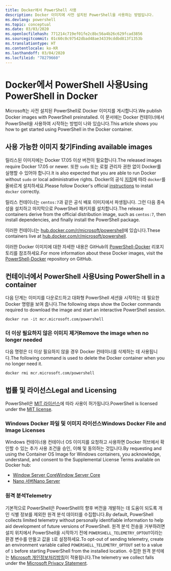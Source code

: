 ```yaml
---
title: Docker에서 PowerShell 사용
description: Docker 이미지에 사전 설치된 PowerShell을 사용하는 방법입니다.
ms.devlang: powershell
ms.topic: conceptual
ms.date: 03/03/2020
ms.openlocfilehash: 771214c719ef01fe2c8bc56a4b26c629fcad3856
ms.sourcegitcommit: 01c60c0c97542dbad48ae34339cddbd813f1353b
ms.translationtype: HT
ms.contentlocale: ko-KR
ms.lasthandoff: 03/04/2020
ms.locfileid: "78279660"
---
```

# <a name="using-powershell-in-docker"></a><span data-ttu-id="899ac-103">Docker에서 PowerShell 사용</span><span class="sxs-lookup"><span data-stu-id="899ac-103">Using PowerShell in Docker</span></span>

<span data-ttu-id="899ac-104">Microsoft는 사전 설치된 PowerShell로 Docker 이미지를 게시합니다.</span><span class="sxs-lookup"><span data-stu-id="899ac-104">We publish Docker images with PowerShell preinstalled.</span></span> <span data-ttu-id="899ac-105">이 문서에는 Docker 컨테이너에서 PowerShell을 사용하여 시작하는 방법이 나와 있습니다.</span><span class="sxs-lookup"><span data-stu-id="899ac-105">This article shows you how to get started using PowerShell in the Docker container.</span></span>

## <a name="finding-available-images"></a><span data-ttu-id="899ac-106">사용 가능한 이미지 찾기</span><span class="sxs-lookup"><span data-stu-id="899ac-106">Finding available images</span></span>

<span data-ttu-id="899ac-107">릴리스된 이미지에는 Docker 17.05 이상 버전이 필요합니다.</span><span class="sxs-lookup"><span data-stu-id="899ac-107">The released images require Docker 17.05 or newer.</span></span> <span data-ttu-id="899ac-108">또한 `sudo` 또는 로컬 관리자 권한 없이 Docker를 실행할 수 있어야 합니다.</span><span class="sxs-lookup"><span data-stu-id="899ac-108">It is also expected that you are able to run Docker without `sudo` or local administrative rights.</span></span> <span data-ttu-id="899ac-109">Docker의 공식 [지침][install]에 따라 `docker`를 올바르게 설치하세요.</span><span class="sxs-lookup"><span data-stu-id="899ac-109">Please follow Docker's official [instructions][install] to install `docker` correctly.</span></span>

<span data-ttu-id="899ac-110">릴리스 컨테이너는 `centos:7`과 같은 공식 배포 이미지에서 파생됩니다. 그런 다음 종속성을 설치하고 마지막으로 PowerShell 패키지를 설치합니다.</span><span class="sxs-lookup"><span data-stu-id="899ac-110">The release containers derive from the official distribution image, such as `centos:7`, then install dependencies, and finally install the PowerShell package.</span></span>

<span data-ttu-id="899ac-111">이러한 컨테이너는 [hub.docker.com/r/microsoft/powershell][docker-release]에 있습니다.</span><span class="sxs-lookup"><span data-stu-id="899ac-111">These containers live at [hub.docker.com/r/microsoft/powershell][docker-release].</span></span>

<span data-ttu-id="899ac-112">이러한 Docker 이미지에 대한 자세한 내용은 GitHub의 [PowerShell-Docker][PowerShell-Docker] 리포지토리를 참조하세요.</span><span class="sxs-lookup"><span data-stu-id="899ac-112">For more information about these Docker images, visit the [PowerShell-Docker][PowerShell-Docker] repository on GitHub.</span></span>

## <a name="using-powershell-in-a-container"></a><span data-ttu-id="899ac-113">컨테이너에서 PowerShell 사용</span><span class="sxs-lookup"><span data-stu-id="899ac-113">Using PowerShell in a container</span></span>

<span data-ttu-id="899ac-114">다음 단계는 이미지를 다운로드하고 대화형 PowerShell 세션을 시작하는 데 필요한 Docker 명령을 보여 줍니다.</span><span class="sxs-lookup"><span data-stu-id="899ac-114">The following steps show the Docker commands required to download the image and start an interactive PowerShell session.</span></span>

```console
docker run -it mcr.microsoft.com/powershell
```

### <a name="remove-the-image-when-no-longer-needed"></a><span data-ttu-id="899ac-115">더 이상 필요하지 않은 이미지 제거</span><span class="sxs-lookup"><span data-stu-id="899ac-115">Remove the image when no longer needed</span></span>

<span data-ttu-id="899ac-116">다음 명령은 더 이상 필요하지 않을 경우 Docker 컨테이너를 삭제하는 데 사용됩니다.</span><span class="sxs-lookup"><span data-stu-id="899ac-116">The following command is used to delete the Docker container when you no longer need it.</span></span>

```console
docker rmi mcr.microsoft.com/powershell
```

## <a name="legal-and-licensing"></a><span data-ttu-id="899ac-117">법률 및 라이선스</span><span class="sxs-lookup"><span data-stu-id="899ac-117">Legal and Licensing</span></span>

<span data-ttu-id="899ac-118">PowerShell은 [MIT 라이선스][]에 따라 사용이 허가됩니다.</span><span class="sxs-lookup"><span data-stu-id="899ac-118">PowerShell is licensed under the [MIT license][].</span></span>

### <a name="windows-docker-file-and-image-licenses"></a><span data-ttu-id="899ac-119">Windows Docker 파일 및 이미지 라이선스</span><span class="sxs-lookup"><span data-stu-id="899ac-119">Windows Docker File and Image Licenses</span></span>

<span data-ttu-id="899ac-120">Windows 컨테이너용 컨테이너 OS 이미지를 요청하고 사용하면 Docker 허브에서 확인할 수 있는 추가 사용 조건을 승인, 이해 및 동의하는 것입니다.</span><span class="sxs-lookup"><span data-stu-id="899ac-120">By requesting and using the Container OS Image for Windows containers, you acknowledge, understand, and consent to the Supplemental License Terms available on Docker hub:</span></span>

- <span data-ttu-id="899ac-121">[Window Server Core][Window Server Core]</span><span class="sxs-lookup"><span data-stu-id="899ac-121">[Window Server Core][Window Server Core]</span></span>
- <span data-ttu-id="899ac-122">[Nano 서버][Nano Server]</span><span class="sxs-lookup"><span data-stu-id="899ac-122">[Nano Server][Nano Server]</span></span>

### <a name="telemetry"></a><span data-ttu-id="899ac-123">원격 분석</span><span class="sxs-lookup"><span data-stu-id="899ac-123">Telemetry</span></span>

<span data-ttu-id="899ac-124">기본적으로 PowerShell은 PowerShell의 향후 버전을 개발하는 데 도움이 되도록 개인 식별 정보를 제외한 원격 분석 데이터를 수집합니다.</span><span class="sxs-lookup"><span data-stu-id="899ac-124">By default, PowerShell collects limited telemetry without personally identifiable information to help aid development of future versions of PowerShell.</span></span> <span data-ttu-id="899ac-125">원격 분석 전송을 거부하려면 설치 위치에서 PowerShell을 시작하기 전에 `POWERSHELL_TELEMETRY_OPTOUT`이라는 환경 변수를 만들고 값을 `1`로 설정하세요.</span><span class="sxs-lookup"><span data-stu-id="899ac-125">To opt-out of sending telemetry, create an environment variable called `POWERSHELL_TELEMETRY_OPTOUT` set to a value of `1` before starting PowerShell from the installed location.</span></span> <span data-ttu-id="899ac-126">수집한 원격 분석에는 [Microsoft 개인정보처리방침][privacy]이 적용됩니다.</span><span class="sxs-lookup"><span data-stu-id="899ac-126">The telemetry we collect falls under the [Microsoft Privacy Statement][privacy].</span></span>

<!-- link references -->
[install]: https://docs.docker.com/engine/installation/
[docker-release]: https://hub.docker.com/r/microsoft/powershell/
[appinsights]: https://azure.microsoft.com/services/application-insights/
[MIT 라이선스]: https://github.com/PowerShell/PowerShell/tree/master/LICENSE.txt
[MIT license]: https://github.com/PowerShell/PowerShell/tree/master/LICENSE.txt
[PowerShell-Docker]: https://github.com/PowerShell/PowerShell-Docker
[Window Server Core]: https://hub.docker.com/r/microsoft/windowsservercore/
[Nano Server]: https://hub.docker.com/r/microsoft/nanoserver/
[privacy]: https://privacy.microsoft.com/privacystatement/
